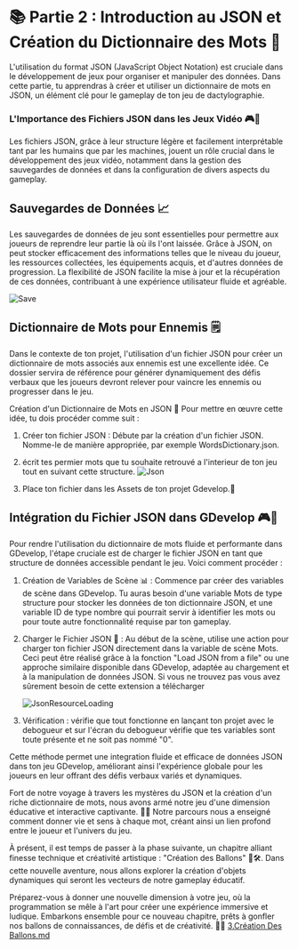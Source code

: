 # 📚 Partie 2 : Introduction au JSON et Création du Dictionnaire des Mots 📄
L'utilisation du format JSON (JavaScript Object Notation) est cruciale dans le développement de jeux pour organiser et manipuler des données. Dans cette partie, tu apprendras à créer et utiliser un dictionnaire de mots en JSON, un élément clé pour le gameplay de ton jeu de dactylographie.

### L'Importance des Fichiers JSON dans les Jeux Vidéo 🎮📁
Les fichiers JSON, grâce à leur structure légère et facilement interprétable tant par les humains que par les machines, jouent un rôle crucial dans le développement des jeux vidéo, notamment dans la gestion des sauvegardes de données et dans la configuration de divers aspects du gameplay.

## Sauvegardes de Données 📈
Les sauvegardes de données de jeu sont essentielles pour permettre aux joueurs de reprendre leur partie là où ils l'ont laissée. Grâce à JSON, on peut stocker efficacement des informations telles que le niveau du joueur, les ressources collectées, les équipements acquis, et d'autres données de progression. La flexibilité de JSON facilite la mise à jour et la récupération de ces données, contribuant à une expérience utilisateur fluide et agréable.

![Save](Images/Save.png)

## Dictionnaire de Mots pour Ennemis 🗒️
Dans le contexte de ton projet, l'utilisation d'un fichier JSON pour créer un dictionnaire de mots associés aux ennemis est une excellente idée. Ce dossier servira de référence pour générer dynamiquement des défis verbaux que les joueurs devront relever pour vaincre les ennemis ou progresser dans le jeu.

Création d'un Dictionnaire de Mots en JSON 📖
Pour mettre en œuvre cette idée, tu dois procéder comme suit :

1. Créer ton fichier JSON : Débute par la création d'un fichier JSON. Nomme-le de manière appropriée, par exemple WordsDictionary.json.

2. écrit tes permier mots que tu souhaite retrouvé a l'interieur de ton jeu tout en suivant cette structure. ![Json](Images/Json.png)

3. Place ton fichier dans les Assets de ton projet Gdevelop.📁
   
## Intégration du Fichier JSON dans GDevelop 🎮💾

Pour rendre l'utilisation du dictionnaire de mots fluide et performante dans GDevelop, l'étape cruciale est de charger le fichier JSON en tant que structure de données accessible pendant le jeu. Voici comment procéder :

1. Création de Variables de Scène 📊 : Commence par créer des variables de scène dans GDevelop. Tu auras besoin d'une variable Mots de type structure pour stocker les données de ton dictionnaire JSON, et une variable ID de type nombre qui pourrait servir à identifier les mots ou pour toute autre fonctionnalité requise par ton gameplay.

2. Charger le Fichier JSON 📂 : Au début de la scène, utilise une action pour charger ton fichier JSON directement dans la variable de scène Mots. Ceci peut être réalisé grâce à la fonction "Load JSON from a file" ou une approche similaire disponible dans GDevelop, adaptée au chargement et à la manipulation de données JSON. Si vous ne trouvez pas vous avez sûrement besoin de cette extension a télécharger

   ![JsonResourceLoading](Images/JsonResourceLoading.png)

3. Vérification : vérifie que tout fonctionne en lançant ton projet avec le debogueur et sur l'écran du debogueur vérifie que tes variables sont toute présente et ne soit pas nommé "0".

Cette méthode permet une integration fluide et efficace de données JSON dans ton jeu GDevelop, améliorant ainsi l'expérience globale pour les joueurs en leur offrant des défis verbaux variés et dynamiques.

Fort de notre voyage à travers les mystères du JSON et la création d'un riche dictionnaire de mots, nous avons armé notre jeu d'une dimension éducative et interactive captivante. 🌟💡 Notre parcours nous a enseigné comment donner vie et sens à chaque mot, créant ainsi un lien profond entre le joueur et l'univers du jeu.

À présent, il est temps de passer à la phase suivante, un chapitre alliant finesse technique et créativité artistique : "Création des Ballons" 🎈🛠️. Dans cette nouvelle aventure, nous allons explorer la création d'objets dynamiques qui seront les vecteurs de notre gameplay éducatif.

Préparez-vous à donner une nouvelle dimension à votre jeu, où la programmation se mêle à l'art pour créer une expérience immersive et ludique. Embarkons ensemble pour ce nouveau chapitre, prêts à gonfler nos ballons de connaissances, de défis et de créativité. 🚀🎨
[3.Création Des Ballons.md](https://github.com/g404-code-gaming/TypingGame/blob/main/Création-Du-Jeu/3.Création%20Des%20Ballons.md)

